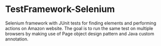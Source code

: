 # TestFramework-Selenium
Selenium framework with JUnit tests for finding elements and performing actions on Amazon website. The goal is to run the same test on multiple browsers by making use of Page object design pattern and Java custom annotation.
